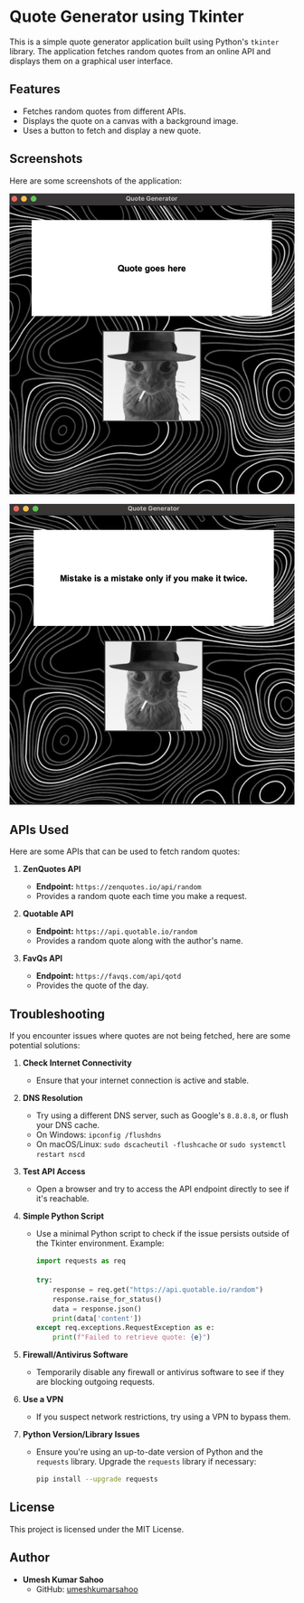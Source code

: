 
# Quote Generator using Tkinter

This is a simple quote generator application built using Python's `tkinter` library. The application fetches random quotes from an online API and displays them on a graphical user interface.

## Features

- Fetches random quotes from different APIs.
- Displays the quote on a canvas with a background image.
- Uses a button to fetch and display a new quote.


## Screenshots

Here are some screenshots of the application:

![Quote Generator Screenshot 1](start.png)

![Quote Generator Screenshot 2](start2.png)

## APIs Used

Here are some APIs that can be used to fetch random quotes:

1. **ZenQuotes API**
   - **Endpoint:** `https://zenquotes.io/api/random`
   - Provides a random quote each time you make a request.

2. **Quotable API**
   - **Endpoint:** `https://api.quotable.io/random`
   - Provides a random quote along with the author's name.

3. **FavQs API**
   - **Endpoint:** `https://favqs.com/api/qotd`
   - Provides the quote of the day.

## Troubleshooting

If you encounter issues where quotes are not being fetched, here are some potential solutions:

1. **Check Internet Connectivity**
   - Ensure that your internet connection is active and stable.

2. **DNS Resolution**
   - Try using a different DNS server, such as Google's `8.8.8.8`, or flush your DNS cache.
   - On Windows: `ipconfig /flushdns`
   - On macOS/Linux: `sudo dscacheutil -flushcache` or `sudo systemctl restart nscd`

3. **Test API Access**
   - Open a browser and try to access the API endpoint directly to see if it's reachable.

4. **Simple Python Script**
   - Use a minimal Python script to check if the issue persists outside of the Tkinter environment. Example:
     ```python
     import requests as req

     try:
         response = req.get("https://api.quotable.io/random")
         response.raise_for_status()
         data = response.json()
         print(data['content'])
     except req.exceptions.RequestException as e:
         print(f"Failed to retrieve quote: {e}")
     ```

5. **Firewall/Antivirus Software**
   - Temporarily disable any firewall or antivirus software to see if they are blocking outgoing requests.

6. **Use a VPN**
   - If you suspect network restrictions, try using a VPN to bypass them.

7. **Python Version/Library Issues**
   - Ensure you're using an up-to-date version of Python and the `requests` library. Upgrade the `requests` library if necessary:
     ```sh
     pip install --upgrade requests
     ```

## License

This project is licensed under the MIT License.

## Author

- **Umesh Kumar Sahoo**
  - GitHub: [umeshkumarsahoo](https://github.com/umeshkumarsahoo)
